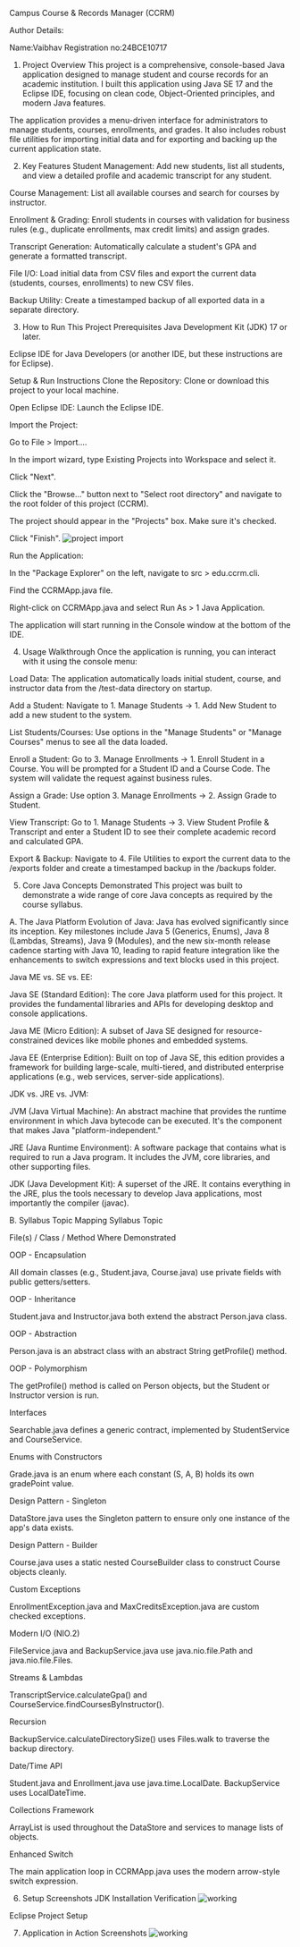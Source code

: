 Campus Course & Records Manager (CCRM)

Author Details:

Name:Vaibhav
Registration no:24BCE10717

1. Project Overview
This project is a comprehensive, console-based Java application designed to manage student and course records for an academic institution. I built this application using Java SE 17 and the Eclipse IDE, focusing on clean code, Object-Oriented principles, and modern Java features.

The application provides a menu-driven interface for administrators to manage students, courses, enrollments, and grades. It also includes robust file utilities for importing initial data and for exporting and backing up the current application state.

2. Key Features
Student Management: Add new students, list all students, and view a detailed profile and academic transcript for any student.

Course Management: List all available courses and search for courses by instructor.

Enrollment & Grading: Enroll students in courses with validation for business rules (e.g., duplicate enrollments, max credit limits) and assign grades.

Transcript Generation: Automatically calculate a student's GPA and generate a formatted transcript.

File I/O: Load initial data from CSV files and export the current data (students, courses, enrollments) to new CSV files.

Backup Utility: Create a timestamped backup of all exported data in a separate directory.

3. How to Run This Project
Prerequisites
Java Development Kit (JDK) 17 or later.

Eclipse IDE for Java Developers (or another IDE, but these instructions are for Eclipse).

Setup & Run Instructions
Clone the Repository: Clone or download this project to your local machine.

Open Eclipse IDE: Launch the Eclipse IDE.

Import the Project:

Go to File > Import....

In the import wizard, type Existing Projects into Workspace and select it.

Click "Next".

Click the "Browse..." button next to "Select root directory" and navigate to the root folder of this project (CCRM).

The project should appear in the "Projects" box. Make sure it's checked.

Click "Finish".
![project import](https://github.com/Vaibhav07116/CCRM/blob/f558893c028058e9a711be8d0c84edb83e4bc85f/screenshots/eclipse-project-import.png)

Run the Application:

In the "Package Explorer" on the left, navigate to src > edu.ccrm.cli.

Find the CCRMApp.java file.

Right-click on CCRMApp.java and select Run As > 1 Java Application.

The application will start running in the Console window at the bottom of the IDE.


4. Usage Walkthrough
Once the application is running, you can interact with it using the console menu:

Load Data: The application automatically loads initial student, course, and instructor data from the /test-data directory on startup.

Add a Student: Navigate to 1. Manage Students -> 1. Add New Student to add a new student to the system.

List Students/Courses: Use options in the "Manage Students" or "Manage Courses" menus to see all the data loaded.

Enroll a Student: Go to 3. Manage Enrollments -> 1. Enroll Student in a Course. You will be prompted for a Student ID and a Course Code. The system will validate the request against business rules.

Assign a Grade: Use option 3. Manage Enrollments -> 2. Assign Grade to Student.

View Transcript: Go to 1. Manage Students -> 3. View Student Profile & Transcript and enter a Student ID to see their complete academic record and calculated GPA.

Export & Backup: Navigate to 4. File Utilities to export the current data to the /exports folder and create a timestamped backup in the /backups folder.

5. Core Java Concepts Demonstrated
This project was built to demonstrate a wide range of core Java concepts as required by the course syllabus.

A. The Java Platform
Evolution of Java: Java has evolved significantly since its inception. Key milestones include Java 5 (Generics, Enums), Java 8 (Lambdas, Streams), Java 9 (Modules), and the new six-month release cadence starting with Java 10, leading to rapid feature integration like the enhancements to switch expressions and text blocks used in this project.

Java ME vs. SE vs. EE:

Java SE (Standard Edition): The core Java platform used for this project. It provides the fundamental libraries and APIs for developing desktop and console applications.

Java ME (Micro Edition): A subset of Java SE designed for resource-constrained devices like mobile phones and embedded systems.

Java EE (Enterprise Edition): Built on top of Java SE, this edition provides a framework for building large-scale, multi-tiered, and distributed enterprise applications (e.g., web services, server-side applications).

JDK vs. JRE vs. JVM:

JVM (Java Virtual Machine): An abstract machine that provides the runtime environment in which Java bytecode can be executed. It's the component that makes Java "platform-independent."

JRE (Java Runtime Environment): A software package that contains what is required to run a Java program. It includes the JVM, core libraries, and other supporting files.

JDK (Java Development Kit): A superset of the JRE. It contains everything in the JRE, plus the tools necessary to develop Java applications, most importantly the compiler (javac).

B. Syllabus Topic Mapping
Syllabus Topic

File(s) / Class / Method Where Demonstrated

OOP - Encapsulation

All domain classes (e.g., Student.java, Course.java) use private fields with public getters/setters.

OOP - Inheritance

Student.java and Instructor.java both extend the abstract Person.java class.

OOP - Abstraction

Person.java is an abstract class with an abstract String getProfile() method.

OOP - Polymorphism

The getProfile() method is called on Person objects, but the Student or Instructor version is run.

Interfaces

Searchable.java defines a generic contract, implemented by StudentService and CourseService.

Enums with Constructors

Grade.java is an enum where each constant (S, A, B) holds its own gradePoint value.

Design Pattern - Singleton

DataStore.java uses the Singleton pattern to ensure only one instance of the app's data exists.

Design Pattern - Builder

Course.java uses a static nested CourseBuilder class to construct Course objects cleanly.

Custom Exceptions

EnrollmentException.java and MaxCreditsException.java are custom checked exceptions.

Modern I/O (NIO.2)

FileService.java and BackupService.java use java.nio.file.Path and java.nio.file.Files.

Streams & Lambdas

TranscriptService.calculateGpa() and CourseService.findCoursesByInstructor().

Recursion

BackupService.calculateDirectorySize() uses Files.walk to traverse the backup directory.

Date/Time API

Student.java and Enrollment.java use java.time.LocalDate. BackupService uses LocalDateTime.

Collections Framework

ArrayList is used throughout the DataStore and services to manage lists of objects.

Enhanced Switch

The main application loop in CCRMApp.java uses the modern arrow-style switch expression.

6. Setup Screenshots
JDK Installation Verification
![working](https://github.com/Vaibhav07116/CCRM/blob/9374f6a52ccae4727cb73e094f41efea1806996d/screenshots/Java%20version.png)

Eclipse Project Setup


7. Application in Action Screenshots
![working]()


